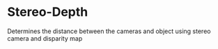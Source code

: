 # Stereo-Depth
Determines the distance between the cameras and object using stereo camera and disparity map
